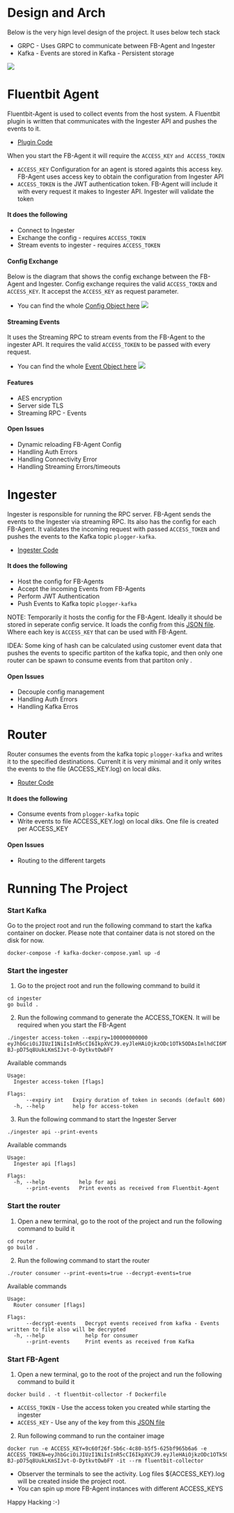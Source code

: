 # Design and Arch
Below is the very hign level design of the project. It uses below tech stack
- GRPC - Uses GRPC to communicate between FB-Agent and  Ingester
- Kafka - Events are stored in Kafka - Persistent storage

![](images/untitled@2x.png)

# Fluentbit Agent
Fluentbit-Agent is used to collect events from the host system. A Fluentbit plugin is written that communicates with the Ingester API and pushes the events to it.  
- [Plugin Code](https://github.ibm.com/Gufran-Baig/fargo-fb-poc/tree/master/fluentbit-collector/plugin)

When you start the FB-Agent it will require the `ACCESS_KEY` `and ACCESS_TOKEN` 
- `ACCESS_KEY` Configuration for an agent is stored againts this access key. FB-Agent uses access key to obtain the configuration from Ingester API 
- `ACCESS_TOKEN` is the JWT authentication token. FB-Agent will include it with every request it makes to Ingester API. Ingester will validate the token

#### It does the following
- Connect to Ingester
- Exchange the config - requires `ACCESS_TOKEN`
- Stream events to ingester - requires `ACCESS_TOKEN`


#### Config Exchange 
Below is the diagram that shows the config exchange between the FB-Agent and Ingester. Config exchange requires the valid `ACCESS_TOKEN` and `ACCESS_KEY`. It accepst the `ACCESS_KEY` as request parameter.
- You can find the whole [Config Object here](https://github.ibm.com/Gufran-Baig/fargo-fb-poc/blob/master/api/api.proto#L21)
![](images/Config%20Exchange%402x.png)


#### Streaming Events 
It uses the Streaming RPC to stream events from the FB-Agent to the ingester API. It requires the valid `ACCESS_TOKEN` to be passed with every request.
- You can find the whole [Event Object here](https://github.ibm.com/Gufran-Baig/fargo-fb-poc/blob/master/api/api.proto#L8)
![](images/Events@2x.png)


#### Features 
- AES encryption
- Server side TLS 
- Streaming RPC - Events 


#### Open Issues
- Dynamic reloading FB-Agent Config 
- Handling Auth Errors
- Handling Connectivity Error
- Handling Streaming Errors/timeouts 

# Ingester
Ingester is responsible for running the RPC server. FB-Agent sends the events to the Ingester via streaming RPC. Its also has the config for each FB-Agent. It validates the incoming request with passed `ACCESS_TOKEN` and pushes the events to the Kafka topic `plogger-kafka`.

- [Ingester Code](https://github.ibm.com/Gufran-Baig/fargo-fb-poc/tree/master/ingester)

#### It does the following 
- Host the config for FB-Agents
- Accept the incoming Events from FB-Agents
- Perform JWT Authentication
- Push Events to Kafka topic `plogger-kafka`

NOTE: Temporarily it hosts the config for the FB-Agent. Ideally it should be stored in seperate config service. It loads the config from this [JSON file](https://github.ibm.com/Gufran-Baig/fargo-fb-poc/blob/master/access-tokens-db.json). Where each key is `ACCESS_KEY` that can be used with FB-Agent.

IDEA: Some king of hash can be calculated using customer event data that pushes the events to specific partiton of the kafka topic, and then only one router can be spawn to consume events from that partiton only .

#### Open Issues
- Decouple config management
- Handling Auth Errors
- Handling Kafka Erros

# Router
Router consumes the events from the kafka topic `plogger-kafka` and writes it to the specified destinations. Currenlt it is very minimal and it only writes the events to the file (ACCESS_KEY.log) on local diks. 

- [Router Code](https://github.ibm.com/Gufran-Baig/fargo-fb-poc/tree/master/router)

#### It does the following 
- Consume events from `plogger-kafka` topic
- Write events to file ACCESS_KEY.log) on local diks. One file is created per ACCESS_KEY

#### Open Issues
- Routing to the different targets

# Running The Project 
### Start Kafka
Go to the project root and run the following command to start the kafka container on docker. Please note that container data is not stored on the disk for now. 
```
docker-compose -f kafka-docker-compose.yaml up -d
```

### Start the ingester
1. Go to the project root and run the following command  to build it
```
cd ingester
go build .
```


2. Run the following command to generate the ACCESS_TOKEN. It will be required when you start the FB-Agent
```
./ingester access-token --expiry=100000000000 
eyJhbGciOiJIUzI1NiIsInR5cCI6IkpXVCJ9.eyJleHAiOjkzODc1OTk5ODAsImlhdCI6MTYyMTMyMDM0OSwicm9sZSI6IiJ9.8Rpy5M2l-BJ-pD75q8UukLKmSIJvt-O-DytkvtOwbFY
```

Available commands 
```
Usage:
  Ingester access-token [flags]

Flags:
      --expiry int   Expiry duration of token in seconds (default 600)
  -h, --help         help for access-token
```


3. Run the following command to start the Ingester Server 
```
./ingester api --print-events 
```

Available commands
```
Usage:
  Ingester api [flags]

Flags:
  -h, --help           help for api
      --print-events   Print events as received from Fluentbit-Agent
```

### Start the router
1. Open a new terminal, go to the root of the project and run the following command to build it
```
cd router
go build .
```

2. Run the following command to start the router 
```
./router consumer --print-events=true --decrypt-events=true
```

Available commands
```
Usage:
  Router consumer [flags]

Flags:
      --decrypt-events   Decrypt events received from kafka - Events written to file also will be decrypted
  -h, --help             help for consumer
      --print-events     Print events as received from Kafka
```

### Start FB-Agent
1. Open a new terminal, go to the root of the project and run the following command to build it
```
docker build . -t fluentbit-collector -f Dockerfile
```

- `ACCESS_TOKEN` - Use the access token you created while starting the ingester
- `ACCESS_KEY` - Use any of the key from this [JSON file](https://github.ibm.com/Gufran-Baig/fargo-fb-poc/blob/master/access-tokens-db.json)

2. Run following command to run the container image
```
docker run -e ACCESS_KEY=9c60f26f-5b6c-4c80-b5f5-625bf965b6a6 -e ACCESS_TOKEN=eyJhbGciOiJIUzI1NiIsInR5cCI6IkpXVCJ9.eyJleHAiOjkzODc1OTk5ODAsImlhdCI6MTYyMTMyMDM0OSwicm9sZSI6IiJ9.8Rpy5M2l-BJ-pD75q8UukLKmSIJvt-O-DytkvtOwbFY -it --rm fluentbit-collector
```

- Observer the terminals to see the activity. Log files ${ACCESS_KEY}.log will be created inside the project root.
- You can spin up more FB-Agent instances with different ACCESS_KEYS

Happy Hacking :-)
